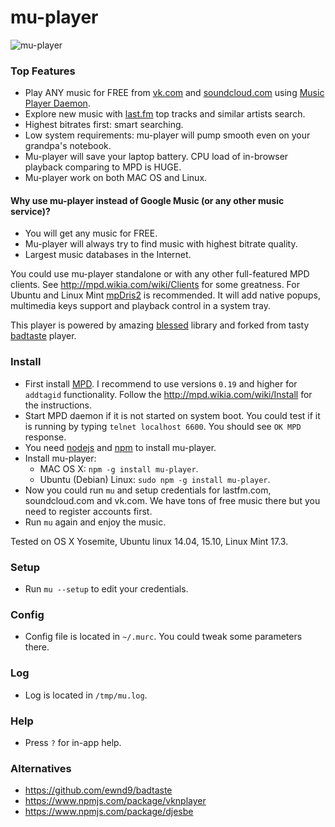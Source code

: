 # mu-player

![mu-player](https://raw.githubusercontent.com/mink0/mu-player/master/screenshot.png)

### Top Features

  - Play ANY music for FREE from [vk.com](http://vk.com/) and [soundcloud.com](http://soundcloud.com/) using [Music Player Daemon](http://www.musicpd.org/).
  - Explore new music with [last.fm](http://lastfm.com/) top tracks and similar artists search.
  - Highest bitrates first: smart searching.
  - Low system requirements: mu-player will pump smooth even on your grandpa's notebook.
  - Mu-player will save your laptop battery. CPU load of in-browser playback comparing to MPD is HUGE.
  - Mu-player work on both MAC OS and Linux.

#### Why use mu-player instead of Google Music (or any other music service)?
  - You will get any music for FREE.
  - Mu-player will always try to find music with highest bitrate quality.
  - Largest music databases in the Internet.

You could use mu-player standalone or with any other full-featured MPD clients. See http://mpd.wikia.com/wiki/Clients for some greatness. For Ubuntu and Linux Mint [mpDris2](https://github.com/eonpatapon/mpDris2) is recommended. It will add native popups, multimedia keys support and playback control in a system tray.

This player is powered by amazing [blessed](https://github.com/chjj/blessed) library and forked from tasty [badtaste](https://github.com/ewnd9/badtaste) player.

### Install
  * First install [MPD](http://www.musicpd.org/). I recommend to use versions `0.19` and higher for `addtagid` functionality. Follow the http://mpd.wikia.com/wiki/Install for the instructions.
  * Start MPD daemon if it is not started on system boot. You could test if it is running by typing `telnet localhost 6600`. You should see `OK MPD` response.
  * You need [nodejs](https://nodejs.org/) and [npm](https://www.npmjs.com/) to install mu-player.
  * Install mu-player:
    - MAC OS X: `npm -g install mu-player`.
    - Ubuntu (Debian) Linux: `sudo npm -g install mu-player`.
  * Now you could run `mu` and setup credentials for lastfm.com, soundcloud.com and vk.com. We have tons of free music there but you need to register accounts first.
  * Run `mu` again and enjoy the music.

Tested on OS X Yosemite, Ubuntu linux 14.04, 15.10, Linux Mint 17.3.

### Setup
  * Run `mu --setup` to edit your credentials.

### Config
  * Config file is located in `~/.murc`. You could tweak some parameters there.

### Log
  * Log is located in `/tmp/mu.log`.

### Help
  * Press `?` for in-app help.

### Alternatives
- https://github.com/ewnd9/badtaste
- https://www.npmjs.com/package/vknplayer
- https://www.npmjs.com/package/djesbe
